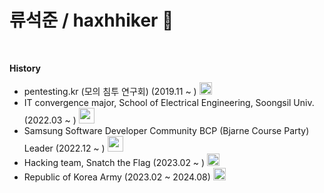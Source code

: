 # 류석준 / haxhhiker 🌌

<br>
  
**History** 
- pentesting.kr (모의 침투 연구회) (2019.11 ~ ) <img height="20" width="20" src="" />
- IT convergence major, School of Electrical Engineering, Soongsil Univ. (2022.03 ~ ) <img height="25" width="25" src="https://github.com/haxhhiker/haxhhiker/assets/93699099/8f3d0423-67ad-4fde-b43a-85edf2b6b6d6" />
- Samsung Software Developer Community BCP (Bjarne Course Party) Leader (2022.12 ~ ) <img height="25" width="25" src="https://github.com/haxhhiker/haxhhiker/assets/93699099/4ca3e505-f228-42ff-8b78-3d9f5c2a156b" />
- Hacking team, Snatch the Flag (2023.02 ~ ) <img height="20" width="20" src="" />
- Republic of Korea Army (2023.02 ~ 2024.08) <img height="20" width="20" src="" />

<br>

